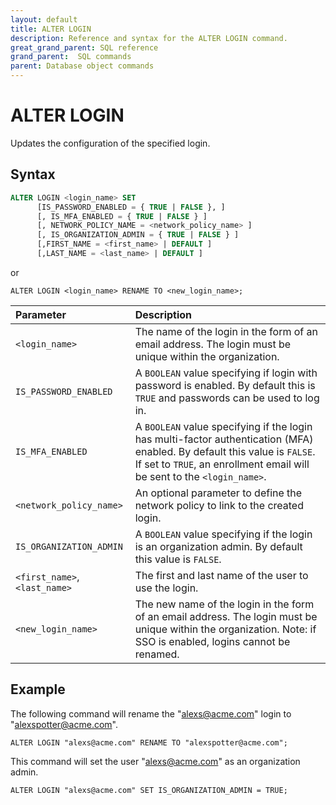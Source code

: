 ```yaml
---
layout: default
title: ALTER LOGIN
description: Reference and syntax for the ALTER LOGIN command.
great_grand_parent: SQL reference
grand_parent:  SQL commands
parent: Database object commands
---
```


# ALTER LOGIN

Updates the configuration of the specified login.

## Syntax

```sql
ALTER LOGIN <login_name> SET 
      [IS_PASSWORD_ENABLED = { TRUE | FALSE }, ]
      [, IS_MFA_ENABLED = { TRUE | FALSE } ]
      [, NETWORK_POLICY_NAME = <network_policy_name> ]
      [, IS_ORGANIZATION_ADMIN = { TRUE | FALSE } ]
      [,FIRST_NAME = <first_name> | DEFAULT ]
      [,LAST_NAME = <last_name> | DEFAULT ] 
```
or 

```ALTER LOGIN <login_name> RENAME TO <new_login_name>;```

| Parameter | Description |
| :--- | :--- |
| `<login_name>`                              | The name of the login in the form of an email address. The login must be unique within the organization.   |
| `IS_PASSWORD_ENABLED` | A `BOOLEAN` value specifying if login with password is enabled. By default this is `TRUE` and passwords can be used to log in. |
| `IS_MFA_ENABLED` | A `BOOLEAN` value specifying if the login has multi-factor authentication (MFA) enabled. By default this value is `FALSE`. If set to `TRUE`, an enrollment email will be sent to the `<login_name>`.  |
| `<network_policy_name>`                      | An optional parameter to define the network policy to link to the created login. |         
| `IS_ORGANIZATION_ADMIN` | A `BOOLEAN` value specifying if the login is an organization admin. By default this value is `FALSE`. | 
| `<first_name>`, `<last_name>` | The first and last name of the user to use the login. |
| `<new_login_name>`                              | The new name of the login in the form of an email address. The login must be unique within the organization. Note: if SSO is enabled, logins cannot be renamed.   |

## Example

The following command will rename the "alexs@acme.com" login to "alexspotter@acme.com".

```ALTER LOGIN "alexs@acme.com" RENAME TO "alexspotter@acme.com";```

This command will set the user "alexs@acme.com" as an organization admin. 

```ALTER LOGIN "alexs@acme.com" SET IS_ORGANIZATION_ADMIN = TRUE;```
